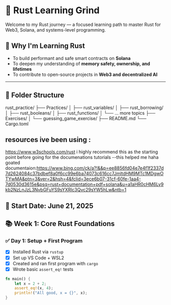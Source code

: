 # 🦀 Rust Learning Grind

Welcome to my Rust journey — a focused learning path to master Rust for Web3, Solana, and systems-level programming.

## 🚀 Why I'm Learning Rust

- To build performant and safe smart contracts on **Solana**
- To deepen my understanding of **memory safety, ownership, and lifetimes**
- To contribute to open-source projects in **Web3 and decentralized AI**

---
## 📁 Folder Structure
rust_practice/
├── Practices/
│ ├── rust_variables/
│ ├── rust_borrowing/
│ ├── rust_booleans/
│ ├── rust_functions/
│ └── ... more topics
├── Exercises/
│ └── guessing_game_exercise/
├── README.md
└── Cargo.toml
## resources ive been using :
https://www.w3schools.com/rust
i highly recommend this as the starting point before going for the documenations tutorials --this helped me haha
goated documentaion:https://www.bing.com/ck/a?!&&p=ee8856fd04e7e4f1f2337d7d2624084c37bdbef8a0f6cc99e6ba74073c616cc7JmltdHM9MTc1MDgwOTYwMA&ptn=3&ver=2&hsh=4&fclid=3ece6b07-31cf-60fe-1aa4-7d0530d3615e&psq=rust+documentation+pdf+solana&u=a1aHR0cHM6Ly9kb2NzLnJzL3NvbGFuYS9sYXRlc3Qvc29sYW5hLw&ntb=1

## 📅 Start Date: June 21, 2025

## 📚 Week 1: Core Rust Foundations

### ✅ Day 1: Setup + First Program
- [x] Installed Rust via `rustup`
- [x] Set up VS Code + WSL2
- [x] Created and ran first program with `cargo`
- [x] Wrote basic `assert_eq!` tests

```rust
fn main() {
    let x = 2 + 2;
    assert_eq!(x, 4);
    println!("All good, x = {}", x);
}
